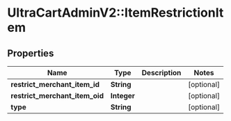 # UltraCartAdminV2::ItemRestrictionItem

## Properties
Name | Type | Description | Notes
------------ | ------------- | ------------- | -------------
**restrict_merchant_item_id** | **String** |  | [optional] 
**restrict_merchant_item_oid** | **Integer** |  | [optional] 
**type** | **String** |  | [optional] 


